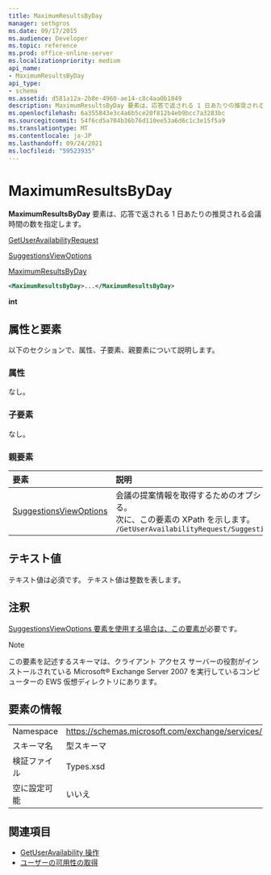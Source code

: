 ```yaml
---
title: MaximumResultsByDay
manager: sethgros
ms.date: 09/17/2015
ms.audience: Developer
ms.topic: reference
ms.prod: office-online-server
ms.localizationpriority: medium
api_name:
- MaximumResultsByDay
api_type:
- schema
ms.assetid: d581a12a-2b8e-4960-ae14-c8c4aa0b1849
description: MaximumResultsByDay 要素は、応答で返される 1 日あたりの推奨される会議時間の数を指定します。
ms.openlocfilehash: 6a355843e3c4a6b5ce20f812b4eb9bcc7a3283bc
ms.sourcegitcommit: 54f6cd5a704b36b76d110ee53a6d6c1c3e15f5a9
ms.translationtype: MT
ms.contentlocale: ja-JP
ms.lasthandoff: 09/24/2021
ms.locfileid: "59523935"
---
```

# <a name="maximumresultsbyday"></a>MaximumResultsByDay

**MaximumResultsByDay** 要素は、応答で返される 1 日あたりの推奨される会議時間の数を指定します。 
  
[GetUserAvailabilityRequest](getuseravailabilityrequest.md)
  
[SuggestionsViewOptions](suggestionsviewoptions.md)
  
[MaximumResultsByDay](maximumresultsbyday.md)
  
```xml
<MaximumResultsByDay>...</MaximumResultsByDay>
```

**int**

## <a name="attributes-and-elements"></a>属性と要素

以下のセクションで、属性、子要素、親要素について説明します。
  
### <a name="attributes"></a>属性

なし。
  
### <a name="child-elements"></a>子要素

なし。
  
### <a name="parent-elements"></a>親要素

|**要素**|**説明**|
|:-----|:-----|
|[SuggestionsViewOptions](suggestionsviewoptions.md) <br/> |会議の提案情報を取得するためのオプションが含まれる。  <br/> 次に、この要素の XPath を示します。  <br/>  `/GetUserAvailabilityRequest/SuggestionViewOptions` <br/> |
   
## <a name="text-value"></a>テキスト値

テキスト値は必須です。 テキスト値は整数を表します。
  
## <a name="remarks"></a>注釈

[SuggestionsViewOptions 要素を使用する場合は、この要素が](suggestionsviewoptions.md)必要です。 
  
> [!NOTE]
> この要素を記述するスキーマは、クライアント アクセス サーバーの役割がインストールされている Microsoft® Exchange Server 2007 を実行しているコンピューターの EWS 仮想ディレクトリにあります。 
  
## <a name="element-information"></a>要素の情報

|||
|:-----|:-----|
|Namespace  <br/> |https://schemas.microsoft.com/exchange/services/2006/types  <br/> |
|スキーマ名  <br/> |型スキーマ  <br/> |
|検証ファイル  <br/> |Types.xsd  <br/> |
|空に設定可能  <br/> |いいえ  <br/> |
   
## <a name="see-also"></a>関連項目

- [GetUserAvailability 操作](getuseravailability-operation.md)
- [ユーザーの可用性の取得](https://msdn.microsoft.com/library/d4133fcb-9b0f-4e6b-aadf-a389da83516a%28Office.15%29.aspx)


